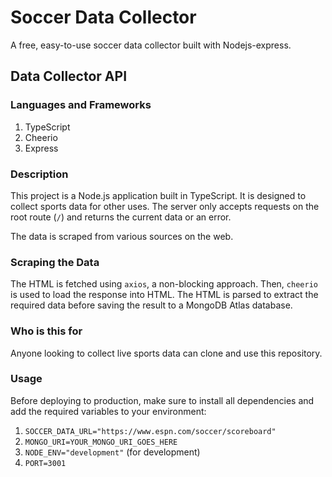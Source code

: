 # Soccer Data Collector

A free, easy-to-use soccer data collector built with Nodejs-express.

## Data Collector API

### Languages and Frameworks

1. TypeScript
2. Cheerio
3. Express

### Description

This project is a Node.js application built in TypeScript. It is designed to collect sports data for other uses. The server only accepts requests on the root route (`/`) and returns the current data or an error.

The data is scraped from various sources on the web.

### Scraping the Data

The HTML is fetched using `axios`, a non-blocking approach. Then, `cheerio` is used to load the response into HTML. The HTML is parsed to extract the required data before saving the result to a MongoDB Atlas database.

### Who is this for

Anyone looking to collect live sports data can clone and use this repository.

### Usage

Before deploying to production, make sure to install all dependencies and add the required variables to your environment:

1. `SOCCER_DATA_URL="https://www.espn.com/soccer/scoreboard"`
2. `MONGO_URI=YOUR_MONGO_URI_GOES_HERE`
3. `NODE_ENV="development"` (for development)
4. `PORT=3001`
